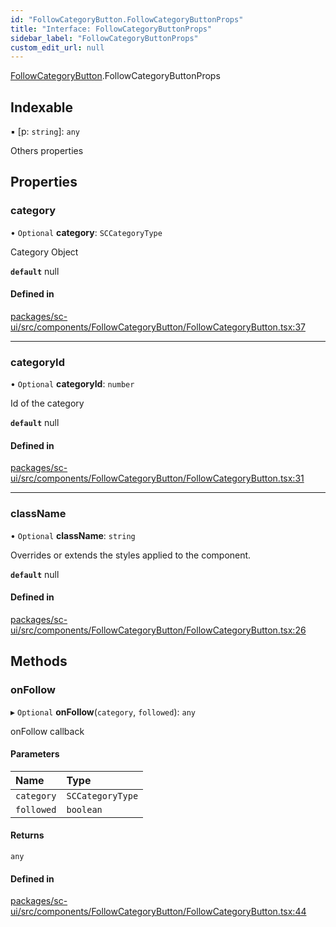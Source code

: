 ```yaml
---
id: "FollowCategoryButton.FollowCategoryButtonProps"
title: "Interface: FollowCategoryButtonProps"
sidebar_label: "FollowCategoryButtonProps"
custom_edit_url: null
---
```


[FollowCategoryButton](../modules/FollowCategoryButton).FollowCategoryButtonProps

## Indexable

▪ [p: `string`]: `any`

Others properties

## Properties

### category

• `Optional` **category**: `SCCategoryType`

Category Object

**`default`** null

#### Defined in

[packages/sc-ui/src/components/FollowCategoryButton/FollowCategoryButton.tsx:37](https://github.com/selfcommunity/community-ui/blob/cab08cf/packages/sc-ui/src/components/FollowCategoryButton/FollowCategoryButton.tsx#L37)

___

### categoryId

• `Optional` **categoryId**: `number`

Id of the category

**`default`** null

#### Defined in

[packages/sc-ui/src/components/FollowCategoryButton/FollowCategoryButton.tsx:31](https://github.com/selfcommunity/community-ui/blob/cab08cf/packages/sc-ui/src/components/FollowCategoryButton/FollowCategoryButton.tsx#L31)

___

### className

• `Optional` **className**: `string`

Overrides or extends the styles applied to the component.

**`default`** null

#### Defined in

[packages/sc-ui/src/components/FollowCategoryButton/FollowCategoryButton.tsx:26](https://github.com/selfcommunity/community-ui/blob/cab08cf/packages/sc-ui/src/components/FollowCategoryButton/FollowCategoryButton.tsx#L26)

## Methods

### onFollow

▸ `Optional` **onFollow**(`category`, `followed`): `any`

onFollow callback

#### Parameters

| Name | Type |
| :------ | :------ |
| `category` | `SCCategoryType` |
| `followed` | `boolean` |

#### Returns

`any`

#### Defined in

[packages/sc-ui/src/components/FollowCategoryButton/FollowCategoryButton.tsx:44](https://github.com/selfcommunity/community-ui/blob/cab08cf/packages/sc-ui/src/components/FollowCategoryButton/FollowCategoryButton.tsx#L44)
